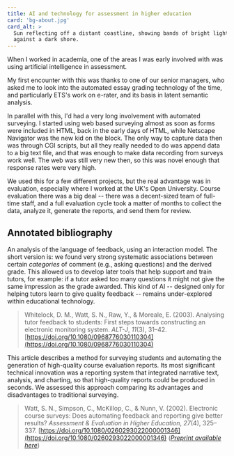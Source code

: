 ```yaml
---
title: AI and technology for assessment in higher education
card: 'bg-about.jpg'
card_alt: >
  Sun reflecting off a distant coastline, showing bands of bright light 
  against a dark shore.
---
```


When I worked in academia, one of the areas I was early involved with
was using artificial intelligence in assessment. 

My first encounter with this was thanks to one of our senior managers, 
who asked me to look into the automated essay grading technology of the 
time, and particularly ETS's work on e-rater, and its basis in latent semantic 
analysis.

In parallel with this, I'd had a very long involvement with automated surveying.
I started using web based surveying almost as soon as forms were included in 
HTML, back in the early days of HTML, while Netscape Navigator was the new kid
on the block. The only way to capture data then was through CGI scripts, but
all they really needed to do was append data to a big text file, and that was
enough to make data recording from surveys work well. The web was still very
new then, so this was novel enough that response rates were very high.

We used this for a few different projects, but the real advantage was in 
evaluation, especially where I worked at the UK's Open University. Course evaluation
there was a big deal -- there was a decent-sized team of full-time staff, and a
full evaluation cycle took a matter of months to collect the data, analyze it,
generate the reports, and send them for review.

## Annotated bibliography

An analysis of the language of feedback, using an interaction model. The short
version is: we found very strong systematic associations between certain
*categories* of comment (e.g., asking questions) and the derived grade. This
allowed us to develop later tools that help support and train tutors, for
example: if a tutor asked too many questions it might not give the same
impression as the grade awarded. This kind of AI -- designed only for helping
tutors learn to give quality feedback -- remains under-explored within
educational technology.

> Whitelock, D. M., Watt, S. N., Raw, Y., & Moreale, E. (2003). Analysing tutor
> feedback to students: First steps towards constructing an electronic
> monitoring system. *ALT-J*, *11*(3), 31–42.
> [https://doi.org/10.1080/0968776030110304](https://doi.org/10.1080/0968776030110304)

This article describes a method for surveying students and automating the
generation of high-quality course evaluation reports. Its most significant
technical innovation was a reporting system that integrated narrative text,
analysis, and charting, so that high-quality reports could be produced in
seconds. We assessed this approach comparing its advantages and disadvantages to
traditional surveying.

<script lang="ts">
import preprint from '$lib/assets/pdfs/ECS.d3.pdf?url'
</script>

> Watt, S. N., Simpson, C., McKillop, C., & Nunn, V. (2002). Electronic course
> surveys: Does automating feedback and reporting give better results?
> *Assessment & Evaluation in Higher Education*, *27*(4), 325–337.
> [https://doi.org/10.1080/0260293022000001346](https://doi.org/10.1080/0260293022000001346)
> (<a href="{ preprint }" download><i>Preprint available here</i></a>)

